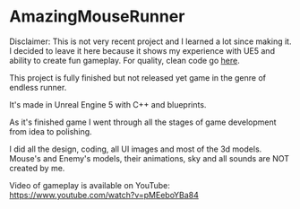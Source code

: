 # AmazingMouseRunner

Disclaimer: This is not very recent project and I learned a lot since making it. I decided to leave it here because it shows my experience with UE5 and ability to create fun gameplay. For quality, clean code go [here](https://github.com/antoniwidelski/TerrainGeneration).

This project is fully finished but not released yet game in the genre of endless runner.

It's made in Unreal Engine 5 with C++ and blueprints.

As it's finished game I went through all the stages of game development from idea to polishing.

I did all the design, coding, all UI images and most of the 3d models. Mouse's and Enemy's models, their animations, sky and all sounds are NOT created by me.

Video of gameplay is available on YouTube:
https://www.youtube.com/watch?v=pMEeboYBa84
